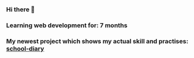 ### Hi there 👋
### Learning web development for: 7 months
### My newest project which shows my actual skill and practises: <a href="https://github.com/gilkarol/school-diary">school-diary</a>


<!--
**gilkarol/gilkarol** is a ✨ _special_ ✨ repository because its `README.md` (this file) appears on your GitHub profile.

Here are some ideas to get you started:

- 🔭 I’m currently working on ...
- 🌱 I’m currently learning ...
- 👯 I’m looking to collaborate on ...
- 🤔 I’m looking for help with ...
- 💬 Ask me about ...
- 📫 How to reach me: ...
- 😄 Pronouns: ...
- ⚡ Fun fact: ...
-->
